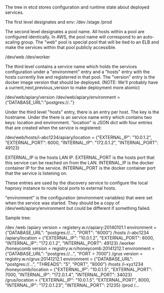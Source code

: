 The tree in etcd stores configuration and runtime state about deployed
services.

The first level designates and env:
  /dev
  /stage
  /prod

The second level designates a pool name.  All hosts within a pool are
configured identically.  In AWS, the pool name will correspond to an
auto-scaling group.  The "web" pool is special pool that will be tied
to an ELB and make the services within that pool publicly accessible.

  /dev/web
  /dev/worker

The third level contains a service name which holds the services
configuration under a "environment" entry and a "hosts" entry with the hosts currently
live and registerred in that pool.  The "version" entry is the docker
image version that should be deployed.  (NOTE: We'll probably have
a current,next,previous_version to make deployment more atomic)

  /dev/web/apiary/version
  /dev/web/apiary/environment = {"DATABASE_URL":"postgres://.."}

Under the third level "hosts" entry, there is an entry per host.  The
key is the hostname.  Under the there is an service name entry which
contains two keys: location and environment. "location" is JSON dict with four
entries that are created when the service is registered:

  /dev/web/hosts/i-abc1234/apiary/location =
    {"EXTERNAL_IP": "10.0.1.2",
     "EXTERNAL_PORT": 6000,
     "INTERNAL_IP": "172.0.1.2",
     "INTERNAL_PORT": 49123}

  EXTERNAL_IP is the hosts LAN IP.
  EXTERNAL_PORT is the hosts port that this service can be reached on from the
  LAN.
  INTERNAL_IP is the docker container IP for the service.
  INTERNAL_PORT is the docker container port that the service is listening on.

These entries are used by the discovery service to configure the local haproxy
instance to route local ports to external hosts.

"environment" is the configuration (environment variables) that were set when the service
was started.  They should be a copy of /dev/web/apiary/environment but could be different
if something failed.

Sample tree:

/dev
  /web
    /apiary
      version = registery.w.n/apiary:20140101.1
      environment = {"DATABASE_URL": "postgres://...",
                     "PORT": "6000"}
    /hosts
      /i-abc1234
        /apiary/location = {"EXTERNAL_IP": "10.0.1.2",
                            "EXTERNAL_PORT": 6000,
                            "INTERNAL_IP": "172.0.1.2",
                            "INTERNAL_PORT": 49123}
  /worker
    /honeycomb
      version = registry.w.n/honeycomb:20141212.1
      environment = {"DATABASE_URL": "postgres://...",
                "PORT = 7000"}
    /grus
      version = registry.w.n/grus:20141212.1
      environment = {"DATABASE_URL": "postgres://...",
                     "THREADS": "5",
                     "PORT", "8000"}
    /hosts
      /i-xyz1234
        /honeycomb/location = {"EXTERNAL_IP": "10.0.1.5",
                               "EXTERNAL_PORT": 7000,
                               "INTERNAL_IP": "172.0.1.4",
                               "INTERNAL_PORT": 34023}
        /grus/location = {"EXTERNAL_IP": "10.0.1.5",
                          "EXTERNAL_PORT", 8000,
                          "INTERNAL_IP": "172.0.1.23",
                          "INTERNAL_PORT": 21235}
/prod
  /...